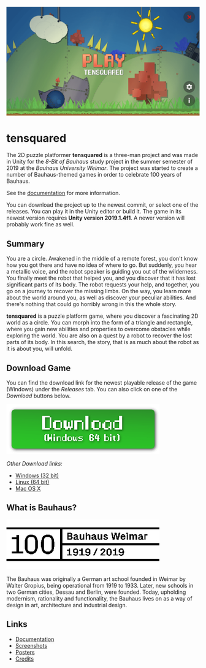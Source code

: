 [![Screenshot of the main menu of the game tensquared, depicting the sky, the sun, hills, trees and a factory in the background.](/Documentation/Screenshots/screenshot_main_menu.png)](#)

# tensquared

The 2D puzzle platformer **tensquared** is a three-man project and was made in Unity for the *8-Bit of Bauhaus* study project in the summer semester of 2019 at the *Bauhaus University Weimar*. The project was started to create a number of Bauhaus-themed games in order to celebrate 100 years of Bauhaus.

See the [documentation](/Documentation/Documentation.md) for more information.

You can download the project up to the newest commit, or select one of the releases. You can play it in the Unity editor or build it. The game in its newest version requires **Unity version 2019.1.4f1**. A newer version will probably work fine as well.

## Summary

You are a circle. Awakened in the middle of a remote forest, you don't know how you got there and have no idea of where to go. But suddenly, you hear a metallic voice, and the robot speaker is guiding you out of the wilderness. You finally meet the robot that helped you, and you discover that it has lost significant parts of its body. The robot requests your help, and together, you go on a journey to recover the missing limbs. On the way, you learn more about the world around you, as well as discover your peculiar abilities.  And there's nothing that could go horribly wrong in this the whole story.

**tensquared** is a puzzle platform game, where you discover a fascinating 2D world as a circle. You can morph into the form of a triangle and rectangle, where you gain new abilities and properties to overcome obstacles while exploring the world. You are also on a quest by a robot to recover the lost parts of its body. In this search, the story, that is as much about the robot as it is about you, will unfold.

## Download Game

You can find the download link for the newest playable release of the game (Windows) under the *Releases* tab. You can also click on one of the *Download* buttons below.

[![Download the game](/Documentation/Images/download_button.png)](https://github.com/christiandunkel/tensquared/releases/download/v7.4/build_windows_64bit.zip)

*Other Download links:*
- [Windows (32 bit)](https://github.com/christiandunkel/tensquared/releases/download/v7.4/build_windows_32bit.zip)
- [Linux (64 bit)](https://github.com/christiandunkel/tensquared/releases/download/v7.4/build_linux_64bit.zip)
- [Mac OS X](https://github.com/christiandunkel/tensquared/releases/download/v7.4/build_mac.zip)

## What is Bauhaus?

[![Bauhaus Logo](/Documentation/Images/bauhaus_logo_large.png)](#)

The Bauhaus was originally a German art school founded in Weimar by Walter Gropius, being operational from 1919 to 1933. Later, new schools in two German cities, Dessau and Berlin, were founded. Today, upholding modernism, rationality and functionality, the Bauhaus lives on as a way of design in art, architecture and industrial design.

## Links
- [Documentation](/Documentation/Documentation.md)
- [Screenshots](/Documentation/Screenshots.md)
- [Posters](/Documentation/Posters/)
- [Credits](/Documentation/Credits.md)
